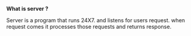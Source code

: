 **What is server ?**

Server is a program that runs 24X7. and listens for users request. when request comes it processes those requests and returns response.
